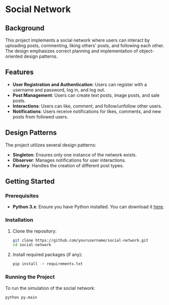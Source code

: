 # Social Network

## Background
This project implements a social network where users can interact by uploading posts, commenting, liking others' posts, and following each other. The design emphasizes correct planning and implementation of object-oriented design patterns.

## Features
- **User Registration and Authentication**: Users can register with a username and password, log in, and log out.
- **Post Management**: Users can create text posts, image posts, and sale posts.
- **Interactions**: Users can like, comment, and follow/unfollow other users.
- **Notifications**: Users receive notifications for likes, comments, and new posts from followed users.

## Design Patterns
The project utilizes several design patterns:
- **Singleton**: Ensures only one instance of the network exists.
- **Observer**: Manages notifications for user interactions.
- **Factory**: Handles the creation of different post types.

## Getting Started

### Prerequisites
- **Python 3.x**: Ensure you have Python installed. You can download it [here](https://www.python.org/downloads/).

### Installation
1. Clone the repository:
    ```bash
    git clone https://github.com/yourusername/social-network.git
    cd social-network
    ```
2. Install required packages (if any):
    ```bash
    pip install -r requirements.txt
    ```

### Running the Project
To run the simulation of the social network:
```bash
python py.main
